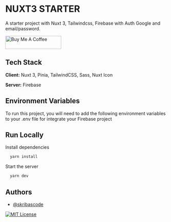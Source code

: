 
# NUXT3 STARTER

A starter project with Nuxt 3, Tailwindcss, Firebase with Auth Google and email/password.

<a href="https://www.buymeacoffee.com/skribascode" target="_blank"><img src="https://cdn.buymeacoffee.com/buttons/default-orange.png" alt="Buy Me A Coffee" height="41" width="174"></a>

## Tech Stack

**Client:** Nuxt 3, Pinia, TailwindCSS, Sass, Nuxt Icon

**Server:** Firebase

## Environment Variables

To run this project, you will need to add the following environment variables to your .env file for integrate your Firebase project

## Run Locally

Install dependencies

```bash
  yarn install
```

Start the server

```bash
  yarn dev
```

## Authors

- [@skribascode](https://www.github.com/skribascode)

[![MIT License](https://img.shields.io/badge/License-MIT-green.svg)](https://choosealicense.com/licenses/mit/)
